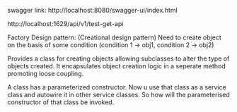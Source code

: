 swagger link: http://localhost:8080/swagger-ui/index.html


http://localhost:1629/api/v1/test-get-api


Factory Design pattern: 
(Creational design pattern)
Need to create object on the basis of some condition (condition 1 -> obj1, condition 2 -> obj2)

Provides a class for creating objects allowing subclasses to alter the type of objects created.
It encapsulates object creation logic in a seperate method promoting loose coupling.


A class has a parameterized constructor.
Now u use that class as a service class and autowire it in other service classes.
So how will the parameterised constructor of that class be invoked.
